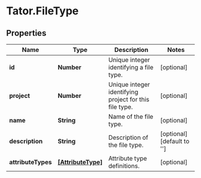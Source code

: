 # Tator.FileType

## Properties

Name | Type | Description | Notes
------------ | ------------- | ------------- | -------------
**id** | **Number** | Unique integer identifying a file type. | [optional] 
**project** | **Number** | Unique integer identifying project for this file type. | [optional] 
**name** | **String** | Name of the file type. | [optional] 
**description** | **String** | Description of the file type. | [optional] [default to &#39;&#39;]
**attributeTypes** | [**[AttributeType]**](AttributeType.md) | Attribute type definitions. | [optional] 


